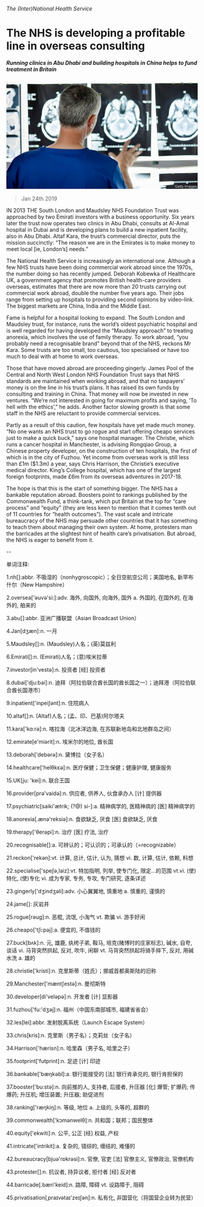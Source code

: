 ###### The (Inter)National Health Service

# The NHS is developing a profitable line in overseas consulting 

##### Running clinics in Abu Dhabi and building hospitals in China helps to fund treatment in Britain 

![image](images/20190126_brp502.jpg) 

> Jan 24th 2019 

 

IN 2013 THE South London and Maudsley NHS Foundation Trust was approached by two Emirati investors with a business opportunity. Six years later the trust now operates two clinics in Abu Dhabi, consults at Al-Amal hospital in Dubai and is developing plans to build a new inpatient facility, also in Abu Dhabi. Altaf Kara, the trust’s commercial director, puts the mission succinctly: “The reason we are in the Emirates is to make money to meet local [ie, London’s] needs.” 

The National Health Service is increasingly an international one. Although a few NHS trusts have been doing commercial work abroad since the 1970s, the number doing so has recently jumped. Deborah Kobewka of Healthcare UK, a government agency that promotes British health-care providers overseas, estimates that there are now more than 20 trusts carrying out commercial work abroad, double the number five years ago. Their jobs range from setting up hospitals to providing second opinions by video-link. The biggest markets are China, India and the Middle East. 

Fame is helpful for a hospital looking to expand. The South London and Maudsley trust, for instance, runs the world’s oldest psychiatric hospital and is well regarded for having developed the “Maudsley approach” to treating anorexia, which involves the use of family therapy. To work abroad, “you probably need a recognisable brand” beyond that of the NHS, reckons Mr Kara. Some trusts are too small, too cautious, too specialised or have too much to deal with at home to work overseas. 

Those that have moved abroad are proceeding gingerly. James Pool of the Central and North West London NHS Foundation Trust says that NHS standards are maintained when working abroad, and that no taxpayers’ money is on the line in his trust’s plans. It has raised its own funds by consulting and training in China. That money will now be invested in new ventures. “We’re not interested in going for maximum profits and saying, ‘To hell with the ethics’,” he adds. Another factor slowing growth is that some staff in the NHS are reluctant to provide commercial services. 

Partly as a result of this caution, few hospitals have yet made much money. “No one wants an NHS trust to go rogue and start offering cheapo services just to make a quick buck,” says one hospital manager. The Christie, which runs a cancer hospital in Manchester, is advising Rongqiao Group, a Chinese property developer, on the construction of ten hospitals, the first of which is in the city of Fuzhou. Yet income from overseas work is still less than £1m ($1.3m) a year, says Chris Harrison, the Christie’s executive medical director. King’s College hospital, which has one of the largest foreign footprints, made £6m from its overseas adventures in 2017-18. 

The hope is that this is the start of something bigger. The NHS has a bankable reputation abroad. Boosters point to rankings published by the Commonwealth Fund, a think-tank, which put Britain at the top for “care process” and “equity” (they are less keen to mention that it comes tenth out of 11 countries for “health outcomes”). The vast scale and intricate bureaucracy of the NHS may persuade other countries that it has something to teach them about managing their own system. At home, protesters man the barricades at the slightest hint of health care’s privatisation. But abroad, the NHS is eager to benefit from it. 

-- 

 单词注释:

1.nh[]:abbr. 不吸湿的（nonhygroscopic）；全日空航空公司；美国地名, 新罕布什尔（New Hampshire） 

2.oversea['әuvә'si:]:adv. 海外, 向国外, 向海外, 国外 a. 外国的, 在国外的, 在海外的, 舶来的 

3.abu[]:abbr. 亚洲广播联盟（Asian Broadcast Union） 

4.Jan[dʒæn]:n. 一月 

5.Maudsley[]:n. (Maudsley)人名；(英)莫兹利 

6.Emirati[]:n. (Emirati)人名；(意)埃米拉蒂 

7.investor[in'vestә]:n. 投资者 [经] 投资者 

8.dubai['dju:bai]:n. 迪拜（阿拉伯联合酋长国的酋长国之一）；迪拜港（阿拉伯联合酋长国港市） 

9.inpatient['inpeiʃәnt]:n. 住院病人 

10.altaf[]:n. (Altaf)人名；(孟、印、巴基)阿尔塔夫 

11.kara['kɑ:rә]:n. 喀拉海（北冰洋边海, 在苏联新地岛和北地群岛之间） 

12.emirate[e'miәrit]:n. 埃米尔的地位, 酋长国 

13.deborah['debәrә]:n. 黛博拉（女子名） 

14.healthcare['helθkεә]:n. 医疗保健；卫生保健；健康护理, 健康服务 

15.UK[ju: 'kei]:n. 联合王国 

16.provider[prә'vaidә]:n. 供应者, 供养人, 伙食承办人 [计] 提供器 

17.psychiatric[saiki'ætrik; (?@) si-]:a. 精神病学的, 医精神病的 [医] 精神病学的 

18.anorexia[.ænә'reksiә]:n. 食欲缺乏, 厌食 [医] 食欲缺乏, 厌食 

19.therapy['θerәpi]:n. 治疗 [医] 疗法, 治疗 

20.recognisable[]:a. 可辨认的；可认识的；可承认的（=recognizable） 

21.reckon['rekәn]:vt. 计算, 总计, 估计, 认为, 猜想 vi. 数, 计算, 估计, 依赖, 料想 

22.specialise['speʃә,laiz]:vt. 特加指明, 列举, 使专门化, 限定...的范围 vt.vi. (使)特化, (使)专化 vi. 成为专家, 专务, 专攻, 专门研究, 逐条详述 

23.gingerly['dʒindʒәli]:adv. 小心翼翼地, 慎重地 a. 慎重的, 谨慎的 

24.jame[]: 灰岩井 

25.rogue[rәug]:n. 恶棍, 流氓, 小淘气 vt. 欺骗 vi. 游手好闲 

26.cheapo['tʃi:pәj]:a. 便宜的, 不值钱的 

27.buck[bʌk]:n. 元, 雄鹿, 纨绔子弟, 鞍马, 培克(赌博时的庄家标志), 碱水, 自夸, 谈话 vi. 马背突然拱起, 反对, 吹牛, 闲聊 vt. 马背突然拱起将骑手摔下, 反对, 用碱水洗 a. 雄的 

28.christie['kristi]:n. 克里斯蒂（姓氏）；挪威首都奥斯陆的旧称 

29.Manchester['mæntʃestә]:n. 曼彻斯特 

30.developer[di'velәpә]:n. 开发者 [计] 显影器 

31.fuzhou['fu:'dʒәj]:n. 福州（中国东南部城市, 福建省省会） 

32.les[lei]:abbr. 发射脱离系统（Launch Escape System） 

33.chris[kris]:n. 克里斯（男子名）；克莉丝（女子名） 

34.Harrison['hærisn]:n. 哈里森（男子名, 哈里之子） 

35.footprint['futprint]:n. 足迹 [计] 印迹 

36.bankable['bæŋkәbl]:a. 银行能接受的 [法] 银行肯承兑的, 银行肯担保的 

37.booster['bu:stә]:n. 向前推的人, 支持者, 后援者, 升压器 [化] 爆管; 扩爆药; 传爆药; 升压机; 增压装置; 升压器; 助促进剂 

38.ranking['ræŋkiŋ]:n. 等级, 地位 a. 上级的, 头等的, 超群的 

39.commonwealth['kɔmәnwelθ]:n. 共和国；联邦；国民整体 

40.equity['ekwiti]:n. 公平, 公正 [经] 权益, 产权 

41.intricate['intrikit]:a. 复杂的, 错综的, 缠结的, 难懂的 

42.bureaucracy[bjuә'rɒkrәsi]:n. 官僚, 官吏 [法] 官僚主义, 官僚政治, 官僚机构 

43.protester[]:n. 抗议者, 持异议者, 拒付者 [经] 反对者 

44.barricade[.bæri'keid]:n. 路障, 障碍 vt. 设路障于, 阻碍 

45.privatisation[ˌpraɪvətaɪ'zeɪʃən]:n. 私有化, 非国营化（将国营企业转为民营） 

